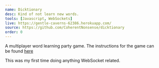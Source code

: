 ```yaml
---
name: Dicktionary
desc: Kind of not learn new words.
tools: [Javascript, WebSockets]
live: https://gentle-caverns-62386.herokuapp.com/
source: https://github.com/CoherentNonsense/dicktionary
order: 0
---
```

A multiplayer word learning party game. The instructions for the game can be found [here](https://github.com/CoherentNonsense/dicktionary#how-to-play)

This was my first time doing anything WebSocket related.